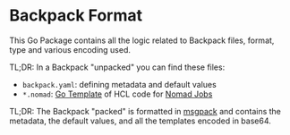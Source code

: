 # Backpack Format

This Go Package contains all the logic related to Backpack files, format, type
and various encoding used.

TL;DR: In a Backpack "unpacked" you can find these files:

* `backpack.yaml`: defining metadata and default values
* `*.nomad`: [Go Template](https://golang.org/pkg/text/template/) of HCL code for [Nomad Jobs](https://www.nomadproject.io/docs/job-specification)

TL;DR: The Backpack "packed" is formatted in [msgpack](https://msgpack.org)
and contains the metadata, the default values, and all the templates encoded in 
base64.